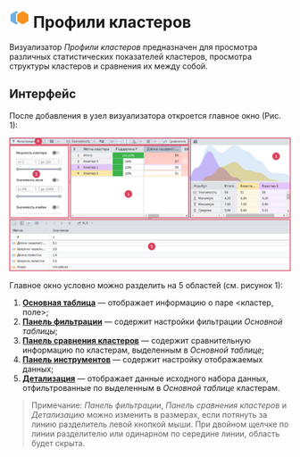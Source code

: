 # ![](../../images/icons/components/cluster-profiles_default.svg) Профили кластеров

Визуализатор *Профили кластеров* предназначен для просмотра различных статистических показателей кластеров, просмотра структуры кластеров и сравнения их между собой.

## Интерфейс

После добавления в узел визуализатора откроется главное окно (Рис. 1):

![Главное окно визуализатора "Профили кластеров".](./images/cluster-profilies-areas.png)

Главное окно условно можно разделить на 5 областей (см. рисунок 1):

1. **[Основная таблица](./main-table.md)** — отображает информацию о паре <кластер, поле>;
2. **[Панель фильтрации](./filter-panel.md)** — содержит настройки фильтрации *Основной таблицы*;
3. **[Панель сравнения кластеров](./comparison-panel.md)** — содержит сравнительную информацию по кластерам, выделенным в *Основной таблице*;
4. **[Панель инструментов](./toolbar.md)** — содержит настройку отображаемых данных;
5. **[Детализация](./details.md)** — отображает данные исходного набора данных, отфильтрованные по выделенным в *Основной таблице* кластерам.

>Примечание: *Панель фильтрации*, *Панель сравнения кластеров* и *Детализацию* можно изменить в размерах, если потянуть за линию разделитель левой кнопкой мыши. При двойном щелчке по линии разделителю или одинарном по середине линии, область будет скрыта.
